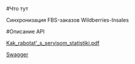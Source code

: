 #Что тут

Синхронизация FBS-заказов Wildberries-Insales

#Описание API

[Kak_rabotat'_s_servisom_statistiki.pdf](https://images.wbstatic.net/portal/education/Kak_rabotat'_s_servisom_statistiki.pdf?abc=1612952230000)

[Swagger](https://suppliers-api.wildberries.ru/swagger/index.html)